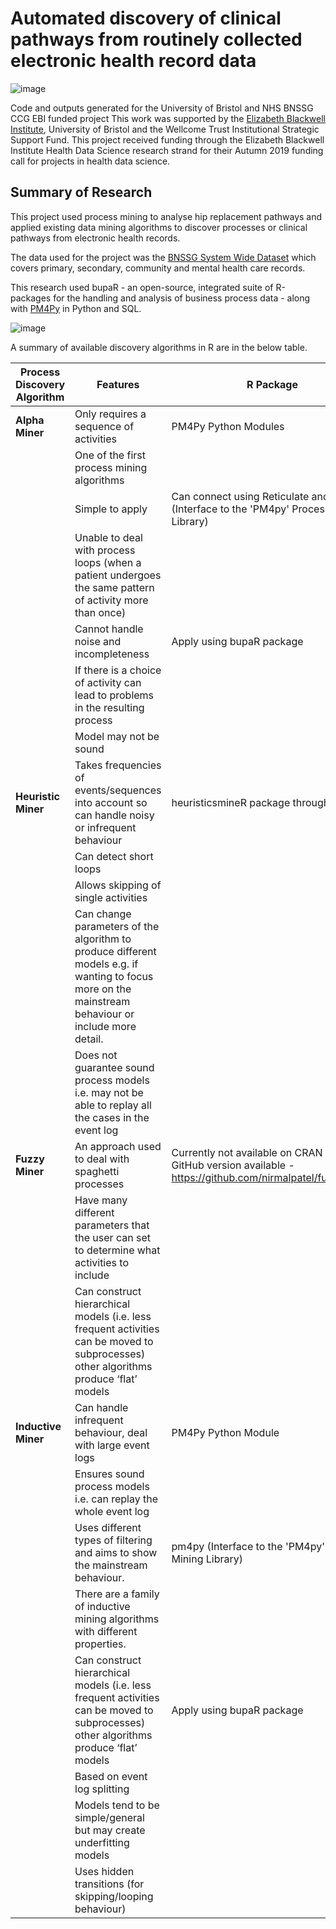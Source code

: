 # Automated discovery of clinical pathways from routinely collected electronic health record data

![image](https://user-images.githubusercontent.com/68733783/120660826-a0a52400-c47f-11eb-92c5-81848c082a2b.png)

Code and outputs generated for the University of Bristol and NHS BNSSG CCG EBI funded project
This work was supported by the [Elizabeth Blackwell Institute](http://www.bristol.ac.uk/blackwell/), University of Bristol and the Wellcome Trust Institutional Strategic Support Fund. This project received funding through the Elizabeth Blackwell Institute Health Data Science research strand for their Autumn 2019 funding call for projects in health data science.

## Summary of Research
This project used process mining to analyse hip replacement pathways and applied existing data mining algorithms to discover processes or clinical pathways from electronic health records.

The data used for the project was the [BNSSG System Wide Dataset](https://bnssghealthiertogether.org.uk/population-health-management/#:~:text=The%20Bristol%2C%20North%20Somerset%20and,who%20have%20not%20opted%20out) which covers primary, secondary, community and mental health care records.

This research used bupaR - an open-source, integrated suite of R-packages for the handling and analysis of business process data - along with [PM4Py](https://pm4py.fit.fraunhofer.de/) in Python and SQL.


![image](https://user-images.githubusercontent.com/68733783/120673184-dbf92000-c48a-11eb-9db9-e1483981ab65.png)


A summary of available discovery algorithms in R are in the below table.


|**Process Discovery Algorithm** | **Features**                                                                                                                                             | **R Package**                                                                                                 |
|-----------------------------|------------------------------------------------------------------------------------------------------------------------------------------------------|-----------------------------------------------------------------------------------------------------------|
| **Alpha Miner**                 | Only requires a sequence of activities                                                                                                               | PM4Py Python Modules                                                                                      |
|                             | One of the first process mining algorithms                                                                                                           |                                                                                                           |
|                             | Simple to apply                                                                                                                                      | Can connect using Reticulate and pm4py (Interface to the 'PM4py' Process   Mining Library)                |
|                             | Unable to deal with process loops (when a patient undergoes the same pattern of activity more than once)                                             |                                                                                                           |
|                             | Cannot handle noise and incompleteness                                                                                                               | Apply using bupaR package                                                                                 |
|                             | If there is a choice of activity can lead to problems in the resulting process                                                                       |                                                                                                           |
|                             | Model may not be sound                                                                                                                               |                                                                                                           |
| **Heuristic Miner**             | Takes frequencies of events/sequences into account so can handle noisy or infrequent behaviour                                                       | heuristicsmineR package through bupaR                                                                     |
|                             | Can detect short loops                                                                                                                               |                                                                                                           |
|                             | Allows skipping of single activities                                                                                                                 |                                                                                                           |
|                             | Can change parameters of the algorithm to produce different models e.g. if wanting to focus more on the mainstream behaviour or include more detail. |                                                                                                           |
|                             | Does not guarantee sound process models i.e. may not be able to replay all the cases in the event log                                                |                                                                                                           |
| **Fuzzy Miner**                 | An approach used to deal with spaghetti processes                                                                                                    | Currently not available on CRAN but GitHub version available - https://github.com/nirmalpatel/fuzzymineR  |
|                             | Have many different parameters that the user can set to determine what activities to include                                                         |                                                                                                           |
|                             | Can construct hierarchical models (i.e. less frequent activities can be moved to subprocesses) other algorithms produce ‘flat’ models                |                                                                                                           |
| **Inductive Miner**             | Can handle infrequent behaviour, deal with large event logs                                                                                          | PM4Py Python Module                                                                                       |
|                             | Ensures sound process models i.e. can replay the whole event log                                                                                     |                                                                                                           |
|                             | Uses different types of filtering and aims to show the mainstream behaviour.                                                                         | pm4py (Interface to the 'PM4py' Process Mining Library)                                                   |
|                             | There are a family of inductive mining algorithms with different properties.                                                                         |                                                                                                           |
|                             | Can construct hierarchical models (i.e. less frequent activities can be moved to subprocesses) other algorithms produce ‘flat’ models                | Apply using bupaR package                                                                                 |
|                             | Based on event log splitting                                                                                                                         |                                                                                                           |
|                             | Models tend to be simple/general but may create underfitting models                                                                                  |                                                                                                           |
|                             | Uses hidden transitions (for skipping/looping behaviour)                                                                                             |                                                                                                           |
